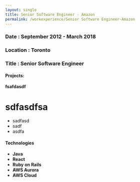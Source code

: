 ```yaml
---
layout: single
title: Senior Software Engineer - Amazon
permalink: /workexperience/Senior Software Engineer-Amazon
---
```

### Date : September 2012 - March 2018
### Location : Toronto
### Title : Senior Software Engineer

#### Projects:
**fsafdasdf**

# sdfasdfsa
* sadfasd
* sadf
* asdfa


#### Technologies
* **Java**
* **React**
* **Ruby on Rails**
* **AWS Aurora**
* **AWS Cloud**
